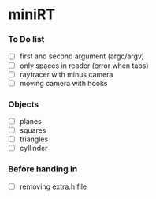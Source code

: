 # miniRT

### To Do list
- [ ] first and second argument (argc/argv)
- [ ] only spaces in reader (error when tabs)
- [ ] raytracer with minus camera
- [ ] moving camera with hooks

### Objects
- [ ] planes
- [ ] squares
- [ ] triangles
- [ ] cyllinder

### Before handing in
- [ ] removing extra.h file